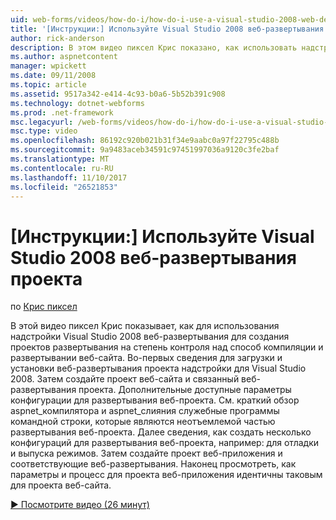 ```yaml
---
uid: web-forms/videos/how-do-i/how-do-i-use-a-visual-studio-2008-web-deployment-project
title: '[Инструкции:] Используйте Visual Studio 2008 веб-развертывания проекта | Документы Microsoft'
author: rick-anderson
description: В этом видео пиксел Крис показано, как использовать надстройку Visual Studio 2008 веб-развертывания для создания проектов развертывания на степень контроля над тем, как...
ms.author: aspnetcontent
manager: wpickett
ms.date: 09/11/2008
ms.topic: article
ms.assetid: 9517a342-e414-4c93-b0a6-5b52b391c908
ms.technology: dotnet-webforms
ms.prod: .net-framework
msc.legacyurl: /web-forms/videos/how-do-i/how-do-i-use-a-visual-studio-2008-web-deployment-project
msc.type: video
ms.openlocfilehash: 86192c920b021b31f34e9aabc0a97f22795c488b
ms.sourcegitcommit: 9a9483aceb34591c97451997036a9120c3fe2baf
ms.translationtype: MT
ms.contentlocale: ru-RU
ms.lasthandoff: 11/10/2017
ms.locfileid: "26521853"
---
```

<a name="how-do-i-use-a-visual-studio-2008-web-deployment-project"></a>[Инструкции:] Используйте Visual Studio 2008 веб-развертывания проекта
====================
по [Крис пиксел](https://twitter.com/chrispels)

В этой видео пиксел Крис показывает, как для использования надстройки Visual Studio 2008 веб-развертывания для создания проектов развертывания на степень контроля над способ компиляции и развертывании веб-сайта. Во-первых сведения для загрузки и установки веб-развертывания проекта надстройки для Visual Studio 2008. Затем создайте проект веб-сайта и связанный веб-развертывания проекта. Дополнительные доступные параметры конфигурации для развертывания веб-проекта. См. краткий обзор aspnet\_компилятора и aspnet\_слияния служебные программы командной строки, которые являются неотъемлемой частью развертывания веб-проекта. Далее сведения, как создать несколько конфигураций для развертывания веб-проекта, например: для отладки и выпуска режимов. Затем создайте проект веб-приложения и соответствующие веб-развертывания. Наконец просмотреть, как параметры и процесс для проекта веб-приложения идентичны таковым для проекта веб-сайта.

[&#9654; Посмотрите видео (26 минут)](https://channel9.msdn.com/Blogs/ASP-NET-Site-Videos/how-do-i-use-a-visual-studio-2008-web-deployment-project)
